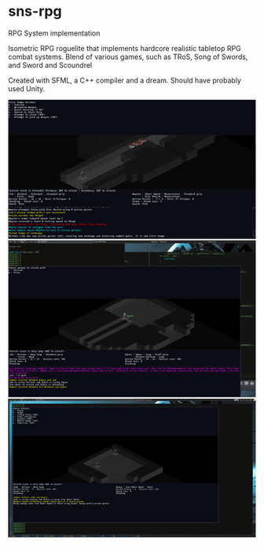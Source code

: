 # sns-rpg
RPG System implementation

Isometric RPG roguelite that implements hardcore realistic tabletop RPG combat systems.
Blend of various games, such as TRoS, Song of Swords, and Sword and Scoundrel


Created with SFML, a C++ compiler and a dream. Should have probably used Unity.

	
![Alt text](screen3.png?raw=true "Optional Title")
![Alt text](screen1.png?raw=true "Optional Title")
![Alt text](screen2.png?raw=true "Optional Title")	
